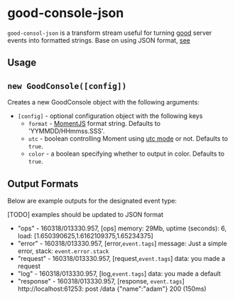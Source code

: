 # good-console-json

`good-consol-json` is a transform stream useful for turning [good](https://github.com/hapijs/good) server events into formatted strings.
Base on using JSON format, [see](https://docs.logentries.com/docs/json)

## Usage

## `new GoodConsole([config])`
Creates a new GoodConsole object with the following arguments:

- `[config]` - optional configuration object with the following keys
	- `format` - [MomentJS](http://momentjs.com/docs/#/displaying/format/) format string. Defaults to 'YYMMDD/HHmmss.SSS'.
	- `utc` - boolean controlling Moment using [utc mode](http://momentjs.com/docs/#/parsing/utc/) or not. Defaults to `true`.
	- `color` - a boolean specifying whether to output in color. Defaults to `true`.

## Output Formats

Below are example outputs for the designated event type:

[TODO] examples should be updated to JSON format
- "ops" - 160318/013330.957, [ops] memory: 29Mb, uptime (seconds): 6, load: [1.650390625,1.6162109375,1.65234375]
- "error" - 160318/013330.957, [error,`event.tags`] message: Just a simple error, stack: `event.error.stack`
- "request" - 160318/013330.957, [request,`event.tags`] data: you made a request
- "log" - 160318/013330.957, [log,`event.tags`] data: you made a default
- "response" - 160318/013330.957, [response, `event.tags`] http://localhost:61253: post /data {"name":"adam"} 200 (150ms)
